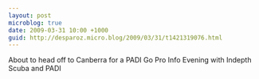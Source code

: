 ```yaml
---
layout: post
microblog: true
date: 2009-03-31 10:00 +1000
guid: http://desparoz.micro.blog/2009/03/31/t1421319076.html
---
```

About to head off to Canberra for a PADI Go Pro Info Evening with Indepth Scuba and PADI
